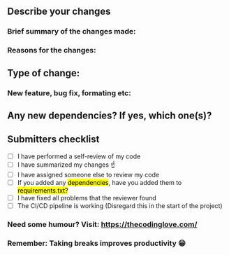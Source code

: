 ## Describe your changes
### Brief summary of the changes made:


### Reasons for the changes:


## Type of change:
### New feature, bug fix, formating etc:


## Any new dependencies? If yes, which one(s)?

## Submitters checklist
- [ ] I have performed a self-review of my code
- [ ] I have summarized my changes :point_up:
- [ ] I have assigned someone else to review my code
- [ ] If you added any <mark>dependencies</mark>, have you added them to <mark>requirements.txt<mark>?
- [ ] I have fixed all problems that the reviewer found
- [ ] The CI/CD pipeline is working (Disregard this in the start of the project)

### Need some humour? Visit: https://thecodinglove.com/
### Remember: Taking breaks improves productivity :grin:
